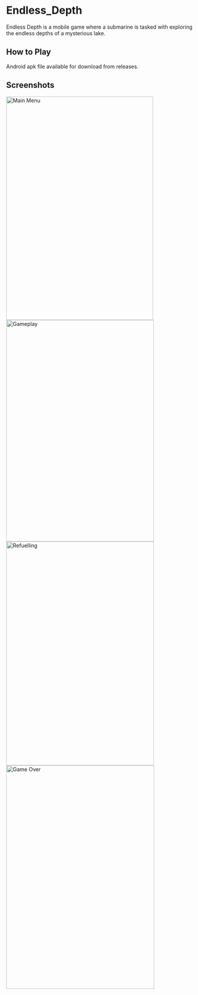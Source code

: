 # Endless_Depth
 Endless Depth is a mobile game where a submarine is tasked with exploring the endless depths of a mysterious lake.

 ## How to Play
 Android apk file available for download from releases.

 ## Screenshots
<img width="395" height="599" alt="Main Menu" src="https://github.com/user-attachments/assets/e00690e9-d20a-4e4e-b83d-17a1b2716119" />
<img width="397" height="594" alt="Gameplay" src="https://github.com/user-attachments/assets/fbe14251-fea6-4e63-8658-0fd3c201d8da" />
<img width="397" height="600" alt="Refuelling" src="https://github.com/user-attachments/assets/9ba82750-1e35-4d49-a783-a04c2e6793bb" />
<img width="398" height="599" alt="Game Over" src="https://github.com/user-attachments/assets/823ba9c7-cf05-44f0-84c8-cc57f3f8aebb" />
